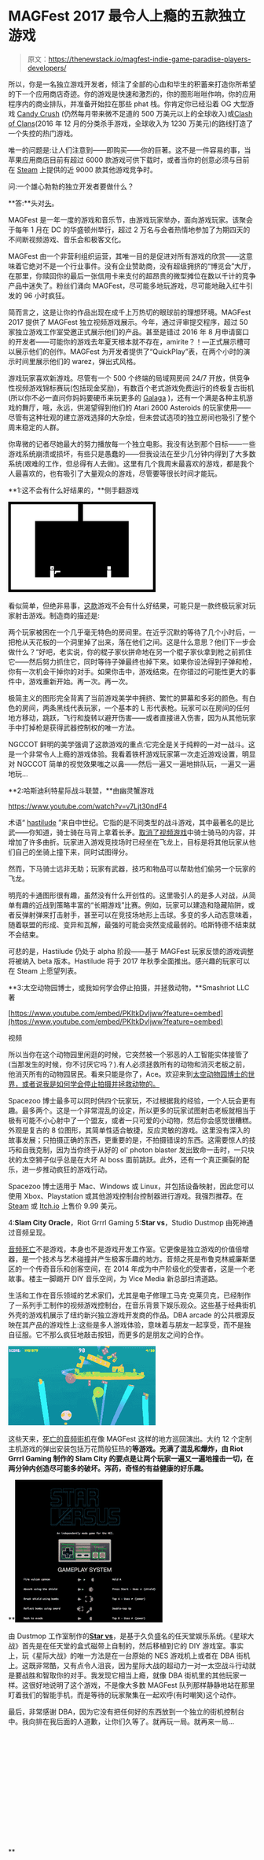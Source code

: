 # MAGFest 2017 最令人上瘾的五款独立游戏

> 原文：<https://thenewstack.io/magfest-indie-game-paradise-players-developers/>

所以，你是一名独立游戏开发者，倾注了全部的心血和毕生的积蓄来打造你所希望的下一个应用商店奇迹。你的游戏是快速和激烈的，你的图形咝咝作响，你的应用程序内的商业排队，并准备开始拉在那些 phat 栈。你肯定你已经沿着 OG 大型游戏 [Candy Crush](https://king.com/game/candycrush) (仍然每月带来微不足道的 500 万美元以上的全球收入)或[Clash of Clans](https://play.google.com/store/apps/details?id=com.supercell.clashofclans&hl=en)(2016 年 12 月的分类杀手游戏，全球收入为 1230 万美元)的路线打造了一个失控的热门游戏。

唯一的问题是:让人们注意到——即购买——你的巨著。这不是一件容易的事，当苹果应用商店目前有超过 6000 款游戏可供下载时，或者当你的创意必须与目前在 [Steam](http://store.steampowered.com/) 上提供的近 9000 款其他游戏竞争时。

问:一个雄心勃勃的独立开发者要做什么？

**答:**头对[头](http://magfest.org/)。

MAGFest 是一年一度的游戏和音乐节，由游戏玩家举办，面向游戏玩家。该聚会于每年 1 月在 DC 的华盛顿州举行，超过 2 万名与会者热情地参加了为期四天的不间断视频游戏、音乐会和极客文化。

MAGFest 由一个非营利组织运营，其唯一目的是促进对所有游戏的欣赏——这意味着它绝对不是一个行业事件。没有企业赞助商，没有超级拥挤的“博览会”大厅，在那里，你赎回你的最后一张信用卡来支付的超昂贵的微型摊位在数以千计的竞争产品中迷失了。粉丝们涌向 MAGFest，尽可能多地玩游戏，尽可能地融入红牛引发的 96 小时疯狂。

简而言之，这是让你的作品出现在成千上万热切的眼球前的理想环境。MAGFest 2017 提供了 MAGFest 独立视频游戏展示。今年，通过评审提交程序，超过 50 家独立游戏工作室受邀正式展示他们的产品。甚至是错过 2016 年 8 月申请窗口的开发者——可能你的游戏去年夏天根本就不存在，amirite？！—正式展示槽可以展示他们的创作。MAGFest 为开发者提供了“QuickPlay”表，在两个小时的演示时间里展示他们的 warez，弹出式风格。

游戏玩家喜欢新游戏。尽管有一个 500 个终端的局域网房间 24/7 开放，供竞争性视频游戏锦标赛玩(包括现金奖励)，有数百个老式游戏免费运行的终极复古街机(所以你不必一直问你妈妈要硬币来玩更多的 [Galaga](http://arcadegamesclassic.net/galaga/#.WHe5JPkrLIU) )，还有一个满是各种主机游戏的舞厅，哦，永远，供渴望得到他们的 Atari 2600 Asteroids 的玩家使用——尽管有这种壮观的建立游戏选择的大杂烩，但未尝试选项的独立房间也吸引了整个周末稳定的人群。

你卑微的记者尽她最大的努力播放每一个独立电影。我没有达到那个目标——一些游戏系统崩溃或损坏，有些只是愚蠢的——但我设法在至少几分钟内得到了大多数系统(艰难的工作，但总得有人去做)。这里有几个我周末最喜欢的游戏，都是我个人最喜欢的，也有吸引了大量观众的游戏，尽管要等很长时间才能玩。

**1:这不会有什么好结果的，**侧手翻游戏

![](img/4e3c1bd4e9478b758c72bc36cb1788ba.png)

看似简单，但绝非易事，[这款](http://www.cartwheelgames.com/nothing-good-can-come-of-this)游戏不会有什么好结果，可能只是一款终极玩家对玩家射击游戏。制造商的描述是:

两个玩家被困在一个几乎毫无特色的房间里。在近乎沉默的等待了几个小时后，一把枪从天花板的一个洞里掉了出来，落在他们之间。这是什么意思？他们下一步会做什么？“好吧，老实说，你的棍子家伙拼命地在另一个棍子家伙拿到枪之前抓住它——然后努力抓住它，同时等待子弹最终也掉下来。如果你设法得到子弹和枪，你有一次机会干掉你的对手。如果你击中，游戏结束。在你错过的可能性更大的事件中，游戏重新开始。再一次。再一次。

极简主义的图形完全背离了当前游戏美学中拥挤、繁忙的屏幕和多彩的颜色。有白色的房间，两条黑线代表玩家，一个基本的 L 形代表枪。玩家可以在房间的任何地方移动，跳跃，飞行和旋转以避开伤害——或者直接进入伤害，因为从其他玩家手中打掉枪是获得武器控制权的唯一方法。

NGCCOT 鲜明的美学强调了这款游戏的重点:它完全是关于纯粹的一对一战斗。这是一个非常令人上瘾的游戏体验。我看着铁杆游戏玩家第一次走近游戏设置，明显对 NGCCOT 简单的视觉效果嗤之以鼻——然后一遍又一遍地排队玩，一遍又一遍地玩…

**2:哈斯迪利特星际战斗联盟，**由幽灵蟹游戏

https://www.youtube.com/watch?v=v7Ljt30ndF4

术语“ [hastilude](https://www.merriam-webster.com/dictionary/hastilude) ”来自中世纪。它指的是不同类型的战斗游戏，其中最著名的是比武——你知道，骑士骑在马背上拿着长矛。[取消了视频游戏](https://ghost-crab-games.itch.io/hastilude)中骑士骑马的内容，并增加了许多曲折。玩家进入游戏竞技场时已经坐在飞龙上，目标是将其他玩家从他们自己的坐骑上撞下来，同时试图得分。

然而，下马骑士远非无助；玩家有武器，技巧和物品可以帮助他们偷另一个玩家的飞龙。

明亮的卡通图形很有趣，虽然没有什么开创性的。这里吸引人的是多人对战，从简单有趣的近战到策略丰富的“长期游戏”比赛。例如，玩家可以建造和隐藏陷阱，或者反弹射弹来打击射手，甚至可以在竞技场地形上击球。多变的多人动态意味着，随着联盟的形成、变异和瓦解，最强的可能会突然变成最弱的。哈斯特德不结束就不会结束。

可悲的是，Hastilude 仍处于 alpha 阶段——基于 MAGFest 玩家反馈的游戏调整将被纳入 beta 版本。Hastilude 将于 2017 年秋季全面推出。感兴趣的玩家可以在 Steam 上愿望列表。

**3:太空动物园博士，或我如何学会停止拍摄，并拯救动物，**Smashriot LLC 著

[https://www.youtube.com/embed/PKltkDvIjww?feature=oembed](https://www.youtube.com/embed/PKltkDvIjww?feature=oembed)

视频

所以当你在这个动物园里闲逛的时候，它突然被一个邪恶的人工智能实体接管了(当那发生的时候，你不讨厌它吗？).有人必须拯救所有的动物和消灭老板之前，他消灭所有的动物园居民。看来只能是你了，Ace。欢迎来到[太空动物园博士的世界，或者说我是如何学会停止拍摄并拯救动物的。](http://drspacezoo.com/)

Spacezoo 博士最多可以同时供四个玩家玩，不过根据我的经验，一个人玩会更有趣。最多两个。这是一个非常混乱的设定，所以更多的玩家试图射击老板就相当于极有可能不小心射中了一个盟友，或者一只可爱的小动物，然后你会感觉很糟糕。外观是复古的 8 位图形，其简单性适合敏捷，反应灵敏的游戏。这里没有深入的故事发展；只拍摄正确的东西，更重要的是，不拍摄错误的东西。这需要惊人的技巧和自我克制，因为当你终于从好的 ol' photon blaster 发出致命一击时，一只块状的太空狮子似乎总是在大坏 AI boss 面前跳跃。此外，还有一个真正撕裂的配乐，进一步推动疯狂的游戏行动。

Spacezoo 博士适用于 Mac、Windows 或 Linux，并包括设备映射，因此您可以使用 Xbox、Playstation 或其他游戏控制台控制器进行游戏。我强烈推荐。在 [Steam](http://store.steampowered.com/app/371380) 或 [Itch.io](https://smashriot.itch.io/dr-spacezoo) 上售价 9.99 美元。

4:**Slam City Oracle**，Riot Grrrl Gaming
5:**Star vs**，Studio Dustmop
由死神通过音频呈现。

[音频死亡](http://deathbyaudioarcade.com/)不是游戏，本身也不是游戏开发工作室。它更像是独立游戏的价值倍增器，是一个技术与艺术碰撞并产生极客乐趣的地方。音频之死是布鲁克林威廉斯堡区的一个传奇音乐和创客空间，在 2014 年成为中产阶级化的受害者，这是一个老故事。楼主一脚踢开 DIY 音乐空间，为 Vice Media 新总部扫清道路。

生活和工作在音乐领域的艺术家们，尤其是电子修理工马克·克莱贝克，已经制作了一系列手工制作的视频游戏控制台，在音乐背景下娱乐观众。这些基于经典街机外壳的游戏机展示了纽约新兴独立游戏开发商的作品。DBA arcade 的公共根源反映在其产品的游戏性上:这些是多人游戏体验，意味着与朋友一起享受，而不是独自征服。它不那么疯狂地敲击按钮，而更多的是朋友之间的合作。

![](img/f8838a043a73ac5edad93df61e1ed2e8.png)

这些天来，[死亡的音频街机](http://deathbyaudioarcade.com/)在像 MAGFest 这样的地方巡回演出。大约 12 个定制主机游戏的弹出安装包括万花筒般狂热的[](http://janefriedhoff.com/slamcityoracles/)**等游戏。充满了混乱和爆炸，由 Riot Grrrl Gaming 制作的 Slam City 的要点是让两个玩家一遍又一遍地撞击一切，在两分钟内创造尽可能多的破坏。泻药，奇怪的有益健康的好乐趣。**

 **![](img/94569aaa15072b67f6591312157b2f7e.png)

由 Dustmop 工作室制作的[**Star vs**](http://starversus.com/)，是基于久负盛名的任天堂娱乐系统。《星球大战》首先是在任天堂的盒式磁带上自制的，然后移植到它的 DIY 游戏室。事实上，玩《星际大战》的唯一方法是在一台原始的 NES 游戏机上或者在 DBA 街机上。这既非常酷，又有点令人沮丧，因为星际大战的超动力一对一太空战斗行动就是要战胜和智取你的对手。我发现它相当上瘾，就像 DBA 街机里的其他玩家一样。这很好地说明了这个游戏，不是像大多数 MAGFest 队列那样静静地站在那里盯着我们的智能手机，而是等待的玩家聚集在一起欢呼(有时嘲笑)这个动作。

最后，非常感谢 DBA，因为它没有把任何好的东西放到一个独立的街机控制台中。我向排在我后面的人道歉，让你们久等了。就再玩一局。就再来一局…

<svg xmlns:xlink="http://www.w3.org/1999/xlink" viewBox="0 0 68 31" version="1.1"><title>Group</title> <desc>Created with Sketch.</desc></svg>**